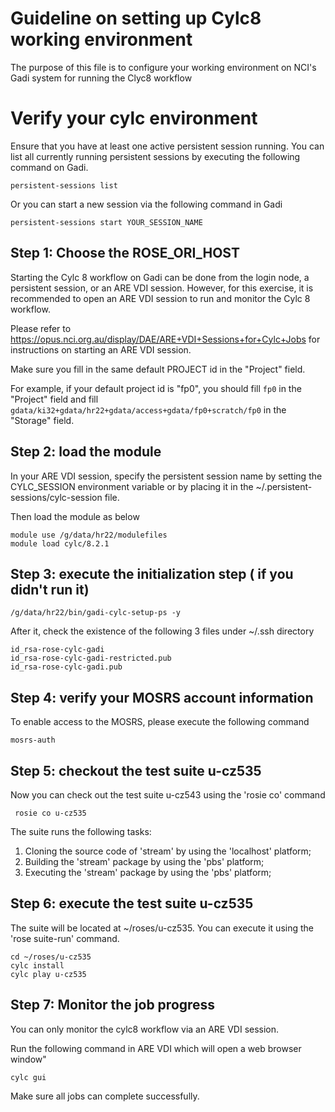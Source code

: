 # Guideline on setting up Cylc8 working environment

The purpose of this file is to configure your working environment on NCI's Gadi system for running the Clyc8 workflow

# Verify your cylc environment

Ensure that you have at least one active persistent session running. You can list all currently running persistent sessions by executing the following command on Gadi.

```
persistent-sessions list
```
Or you can start a new session via the following command in Gadi

```
persistent-sessions start YOUR_SESSION_NAME
```

## Step 1: Choose the ROSE_ORI_HOST

Starting the Cylc 8 workflow on Gadi can be done from the login node, a persistent session, or an ARE VDI session. However, for this exercise, it is recommended to open an ARE VDI session to run and monitor the Cylc 8 workflow.

Please refer to https://opus.nci.org.au/display/DAE/ARE+VDI+Sessions+for+Cylc+Jobs for instructions on starting an ARE VDI session.

Make sure you fill in the same default PROJECT id in the "Project" field. 

For example, if your default project id is "fp0", you should fill ```fp0``` in the "Project" field and fill ```gdata/ki32+gdata/hr22+gdata/access+gdata/fp0+scratch/fp0``` in the "Storage" field.

## Step 2: load the module

In your ARE VDI session, specify the persistent session name by setting the CYLC_SESSION environment variable or by placing it in the ~/.persistent-sessions/cylc-session file.

Then load the module as below

```
module use /g/data/hr22/modulefiles
module load cylc/8.2.1
```

## Step 3: execute the initialization step ( if you didn't run it)

```
/g/data/hr22/bin/gadi-cylc-setup-ps -y
```

After it, check the existence of the following 3 files under ~/.ssh directory

```
id_rsa-rose-cylc-gadi
id_rsa-rose-cylc-gadi-restricted.pub
id_rsa-rose-cylc-gadi.pub
```

## Step 4: verify your MOSRS account information

To enable access to the MOSRS, please execute the following command
```
mosrs-auth
```

## Step 5: checkout the test suite u-cz535

Now you can check out the test suite u-cz543 using the 'rosie co' command

```
 rosie co u-cz535
```
The suite runs the following tasks:

1. Cloning the source code of 'stream' by using the 'localhost' platform;
2. Building the 'stream' package  by using the 'pbs' platform;
3. Executing the 'stream' package  by using the 'pbs' platform;
    
## Step 6: execute the test suite u-cz535

The suite will be located at ~/roses/u-cz535. You can execute it using the 'rose suite-run' command.

```
cd ~/roses/u-cz535
cylc install
cylc play u-cz535
```

## Step 7: Monitor the job progress

You can only monitor the cylc8 workflow via an ARE VDI session.

Run the following command in ARE VDI which will open a web browser window"

```
cylc gui
```
Make sure all jobs can complete successfully.





